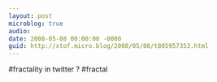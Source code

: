 ```yaml
---
layout: post
microblog: true
audio: 
date: 2008-05-08 00:00:00 -0000
guid: http://xtof.micro.blog/2008/05/08/t805957353.html
---
```

#fractality in twitter  ? #fractal
